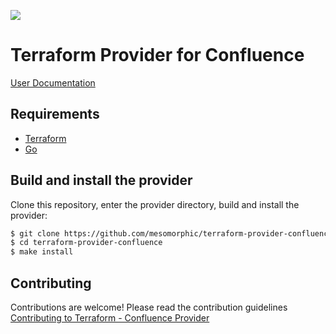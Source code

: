 ![](https://img.shields.io/github/workflow/status/mirogta/terraform-provider-confluence/release)

# Terraform Provider for Confluence

[User Documentation](https://mesomorphic.github.io/terraform-provider-confluence/)

## Requirements

- [Terraform](https://www.terraform.io/downloads.html)
- [Go](https://golang.org/doc/install)

## Build and install the provider

Clone this repository, enter the provider directory, build and install the provider:

```sh
$ git clone https://github.com/mesomorphic/terraform-provider-confluence.git
$ cd terraform-provider-confluence
$ make install
```

## Contributing

Contributions are welcome! Please read the contribution guidelines [Contributing to Terraform - Confluence Provider](.github/CONTRIBUTING.md)
